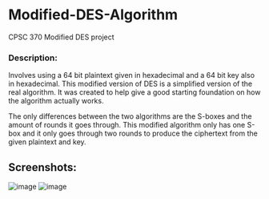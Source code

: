 # Modified-DES-Algorithm

CPSC 370 Modified DES project

### Description:
Involves using a 64 bit plaintext given in hexadecimal and a 64 bit key also in hexadecimal. This modified version of DES is a simplified version of the real algorithm. It was created to help give a good starting foundation on how the algorithm actually works. 

The only differences between the two algorithms are the S-boxes and the amount of rounds it goes through. This modified algorithm only has one S-box and it only goes through two rounds to produce the ciphertext from the given plaintext and key. 

## Screenshots:
![image](https://user-images.githubusercontent.com/25496251/117547982-6b342480-b000-11eb-8973-5dd87b0d3a74.png)
![image](https://user-images.githubusercontent.com/25496251/117547991-738c5f80-b000-11eb-838c-dfeabb0f733e.png)
